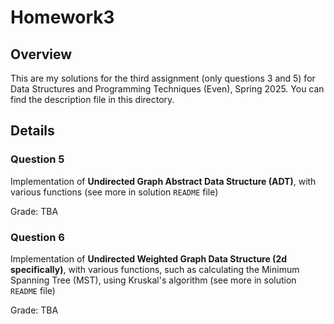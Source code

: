 # Homework3

## Overview

This are my solutions for the third assignment (only questions 3 and 5) for Data Structures and Programming Techniques (Even), Spring 2025. You can find the description file in this directory.

## Details
### Question 5
Implementation of **Undirected Graph Abstract Data Structure (ADT)**, with various functions (see more in solution `README` file)

Grade: TBA

### Question 6
Implementation of **Undirected Weighted Graph Data Structure (2d specifically)**, with various functions, such as calculating the Minimum Spanning Tree (MST), using Kruskal's algorithm (see more in solution `README` file)

Grade: TBA

